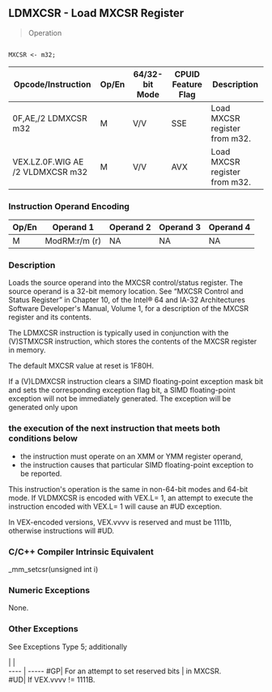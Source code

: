 ## LDMXCSR - Load MXCSR Register

> Operation
``` slim

MXCSR <- m32;

```

 Opcode/Instruction              | Op/En| 64/32-bit Mode| CPUID Feature Flag| Description                  
 ---  | --- | --- | --- | ---
 0F,AE,/2 LDMXCSR m32            | M    | V/V           | SSE               | Load MXCSR register from m32.
 VEX.LZ.0F.WIG AE /2 VLDMXCSR m32| M    | V/V           | AVX               | Load MXCSR register from m32.

### Instruction Operand Encoding
 Op/En| Operand 1    | Operand 2| Operand 3| Operand 4
 ---  | --- | --- | --- | ---
 M    | ModRM:r/m (r)| NA       | NA       | NA       

### Description
Loads the source operand into the MXCSR control/status register. The source
operand is a 32-bit memory location. See “MXCSR Control and Status Register”
in Chapter 10, of the Intel® 64 and IA-32 Architectures Software Developer's
Manual, Volume 1, for a description of the MXCSR register and its contents.

The LDMXCSR instruction is typically used in conjunction with the (V)STMXCSR
instruction, which stores the contents of the MXCSR register in memory.

The default MXCSR value at reset is 1F80H.

If a (V)LDMXCSR instruction clears a SIMD floating-point exception mask bit
and sets the corresponding exception flag bit, a SIMD floating-point exception
will not be immediately generated. The exception will be generated only upon
### the execution of the next instruction that meets both conditions below

 - the instruction must operate on an XMM or YMM register operand,
 - the instruction causes that particular SIMD floating-point exception to be reported.

This instruction's operation is the same in non-64-bit modes and 64-bit mode.
If VLDMXCSR is encoded with VEX.L= 1, an attempt to execute the instruction
encoded with VEX.L= 1 will cause an #UD exception.

<aside class="notification">
In VEX-encoded versions, VEX.vvvv is reserved and must be 1111b, otherwise
instructions will #UD.
</aside>



### C/C++ Compiler Intrinsic Equivalent
_mm_setcsr(unsigned int i)


### Numeric Exceptions
None.


### Other Exceptions
See Exceptions Type 5; additionally

   | |  
---- | -----
 #GP| For an attempt to set reserved bits
    | in MXCSR.                          
 #UD| If VEX.vvvv != 1111B.              
